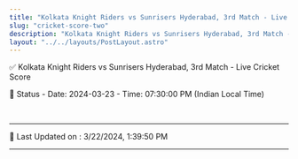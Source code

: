 ```yaml
---
title: "Kolkata Knight Riders vs Sunrisers Hyderabad, 3rd Match - Live Cricket Score"
slug: "cricket-score-two"
description: "Kolkata Knight Riders vs Sunrisers Hyderabad, 3rd Match - Live Cricket Score - Date: 2024-03-23 - Time: 07:30:00 PM (Indian Local Time)."
layout: "../../layouts/PostLayout.astro"
--- 
```


✅ Kolkata Knight Riders vs Sunrisers Hyderabad, 3rd Match - Live Cricket Score

📑 Status - Date: 2024-03-23 - Time: 07:30:00 PM (Indian Local Time)

<br />

***

📝 Last Updated on : 3/22/2024, 1:39:50 PM

***

